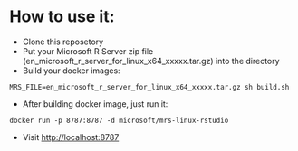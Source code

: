 # How to use it:
- Clone this reposetory
- Put your Microsoft R Server zip file (en_microsoft_r_server_for_linux_x64_xxxxx.tar.gz) into the directory
- Build your docker images:
```
MRS_FILE=en_microsoft_r_server_for_linux_x64_xxxxx.tar.gz sh build.sh
```
- After building docker image, just run it:
```
docker run -p 8787:8787 -d microsoft/mrs-linux-rstudio
```
- Visit [http://localhost:8787](http://localhost:8787)